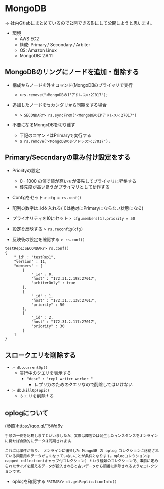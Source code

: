 # MongoDB


→ 社内Gitlabにまとめているので公開できる形にして公開しようと思います。

- 環境
  - AWS EC2
  - 構成: Primary / Secondary / Arbiter
  - OS: Amazon Linux
  - MongoDB: 2.6.11

## MongoDBのリングにノードを追加・削除する

- 構成からノードを外すコマンド(MongoDBのプライマリで実行
  - `>rs.remove("<MongoDBのIPアドレス>:27017");`
- 追加したノードをセカンダリから同期をする場合
  - `> SECONDARY> rs.syncFrom("<MongoDBのIPアドレス>:27017")`

- 不要になるMongoDBを切り離す
  - 下記のコマンドはPrimaryで実行する
  - `$ rs.remove("<MongoDBのIPアドレス>:27017");`


## Primary/Secondaryの重み付け設定をする

- Priorityの設定
  - 0 - 1000 の値で値が高い方が優先してプライマリに昇格する
  - 優先度が高いほうがプライマリとして動作する

- Configをセット
`> cfg = rs.conf()`

- 配列の数字は_idを入れる( 0は絶対にPrimaryにならない状態になる)
- プライオリティを10にセット
`> cfg.members[1].priority = 50`

- 設定を反映する
`> rs.reconfig(cfg)`

- 反映後の設定を確認する
`> rs.conf()`

```
testRep1:SECONDARY> rs.conf()
{
	"_id" : "testRep1",
	"version" : 11,
	"members" : [
		{
			"_id" : 0,
			"host" : "172.31.2.198:27017",
			"arbiterOnly" : true
		},
		{
			"_id" : 1,
			"host" : "172.31.7.138:27017",
			"priority" : 50
		},
		{
			"_id" : 2,
			"host" : "172.31.2.117:27017",
			"priority" : 30
		}
	]
}
```

## スロークエリを削除する

- `> db.currentOp()`
  - 実行中のクエリを表示する
    - `"desc" : "repl writer worker "`
        - レプリカのためのクエリなので削除してはいけない
- `> db.killOp(opid)`
  - クエリを削除する

## oplogについて
(参照)https://goo.gl/T5Wd6y
```
手順の一例を記載しますといいましたが、実際は障害のは発生したインスタンスをオンラインに戻せば自動的にデータは同期されます。

これには条件があり、 オンラインに復帰した MongoDB の oplog コレクションに格納されている同期用のデータが古くなっていないことが条件となります。oplogコレクションは capped collection(キャップ付コレクション) という種類のコレクションで、事前に定められたサイズを超えるデータが投入されると古いデータから順番に削除されるようなコレクションです。
```

- oplogを確認する
`PRIMARY> db.getReplicationInfo()`
